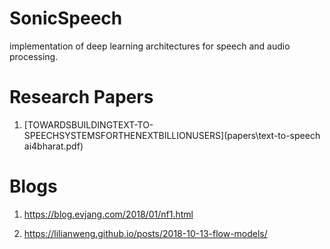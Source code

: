 # SonicSpeech
implementation of deep learning architectures for speech and audio processing.



# Research Papers 

1. [TOWARDSBUILDINGTEXT-TO-SPEECHSYSTEMSFORTHENEXTBILLIONUSERS](papers\text-to-speech ai4bharat.pdf)


# Blogs 

1. https://blog.evjang.com/2018/01/nf1.html

2. https://lilianweng.github.io/posts/2018-10-13-flow-models/